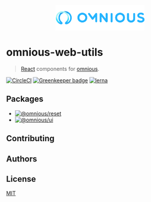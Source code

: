 <div align="center">
  <a href="https://github.com/omnious-dev/omnious-web-utils" title="Omnious Web Utils">
    <img alt="Omnious Web Utils" src="https://raw.githubusercontent.com/omnious-dev/i/master/omnious-logo.png" width="240px" />
  </a>
  <br />
</div>

# omnious-web-utils

> [React](http://facebook.github.io/react/) components for [omnious](https://www.omnious.com).

[![CircleCI][circleci]][circleci.url]
[![Greenkeeper badge][greenkeeper]][greenkeeper.url]
[![lerna][lerna]][lerna.url]

## Packages

- [![@omnious/reset][@omnious/reset]][@omnious/reset.url]
- [![@omnious/ui][@omnious/ui]][@omnious/ui.url]

## Contributing

## Authors

## License

[MIT](LICENSE)

[circleci]: https://circleci.com/gh/omnious-dev/omnious-web-utils.svg?style=svg
[circleci.url]: https://circleci.com/gh/omnious-dev/omnious-web-utils
[greenkeeper]: https://badges.greenkeeper.io/omnious-dev/omnious-web-utils.svg
[greenkeeper.url]: https://greenkeeper.io/
[lerna]: https://img.shields.io/badge/maintained%20with-lerna-cc00ff.svg
[lerna.url]: https://lernajs.io/
[@omnious/reset]: https://img.shields.io/npm/v/@omnious/ui.svg?label=@omnious/reset
[@omnious/reset.url]: https://www.npmjs.com/package/@omnious/reset
[@omnious/ui]: https://img.shields.io/npm/v/@omnious/ui.svg?label=@omnious/ui
[@omnious/ui.url]: https://www.npmjs.com/package/@omnious/ui
